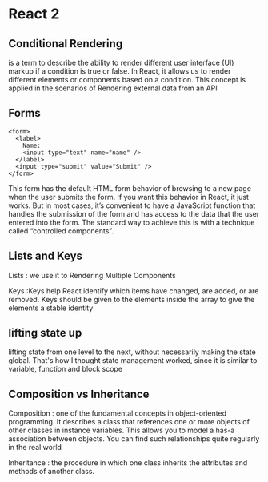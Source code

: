 #  React 2

## Conditional Rendering
is a term to describe the ability to render different user interface (UI) markup if a condition is true or false. In React, it allows us to render different elements or components based on a condition. This concept is applied in the scenarios of Rendering external data from an API

## Forms
```
<form>
  <label>
    Name:
    <input type="text" name="name" />
  </label>
  <input type="submit" value="Submit" />
</form>
```
This form has the default HTML form behavior of browsing to a new page when the user submits the form. If you want this behavior in React, it just works. But in most cases, it’s convenient to have a JavaScript function that handles the submission of the form and has access to the data that the user entered into the form. The standard way to achieve this is with a technique called “controlled components”.

## Lists and Keys
Lists : we use it to Rendering Multiple Components

Keys :Keys help React identify which items have changed, are added, or are removed. Keys should be given to the elements inside the array to give the elements a stable identity

## lifting state up
lifting state from one level to the next, without necessarily making the state global. That's how I thought state management worked, since it is similar to variable, function and block scope

## Composition vs Inheritance
Composition : one of the fundamental concepts in object-oriented programming. It describes a class that references one or more objects of other classes in instance variables. This allows you to model a has-a association between objects. You can find such relationships quite regularly in the real world

Inheritance : the procedure in which one class inherits the attributes and methods of another class.
